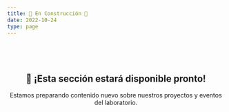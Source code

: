 ```yaml
---
title: 🚧 En Construcción 🚧
date: 2022-10-24 
type: page
---
```


<div style="text-align: center; padding: 3em 0;"> <h2>🚀 ¡Esta sección estará disponible pronto!</h2> 
<p>Estamos preparando contenido nuevo sobre nuestros proyectos y eventos del laboratorio.</p> </div>